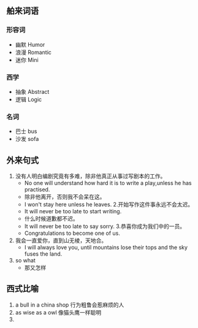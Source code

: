## 舶来词语

### 形容词

- 幽默 Humor
- 浪漫 Romantic
- 迷你 Mini

### 西学
- 抽象 Abstract
- 逻辑 Logic

### 名词

- 巴士 bus
- 沙发 sofa


## 外来句式
1. 没有人明白编剧究竟有多难，除非他真正从事过写剧本的工作。 
    - No one will understand how hard it is to write a play,unless he has practised.
    - 除非他离开，否则我不会呆在这。
    - I won't stay here unless he leaves.
2.开始写作这件事永远不会太迟。
    - It will never be too late to start writing.
    - 什么时候道歉都不迟。
    - It will never be too late to say sorry.
3.恭喜你成为我们中的一员。
    - Congratulations to become one of us.
4. 我会一直爱你，直到山无棱，天地合。
    - I will always love you, until mountains lose their tops and the sky fuses the land.
5. so what
    - 那又怎样
 
 
## 西式比喻

1. a bull in a china shop 行为粗鲁会惹麻烦的人
2. as wise as a owl 像猫头鹰一样聪明
3. 


